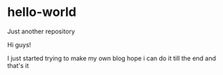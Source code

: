 # hello-world
Just another repository

Hi guys!

I just started trying to make my own blog
hope i can do it till the end and that's it
